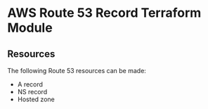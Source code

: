 # AWS Route 53 Record Terraform Module

## Resources

The following Route 53 resources can be made:

* A record
* NS record
* Hosted zone
